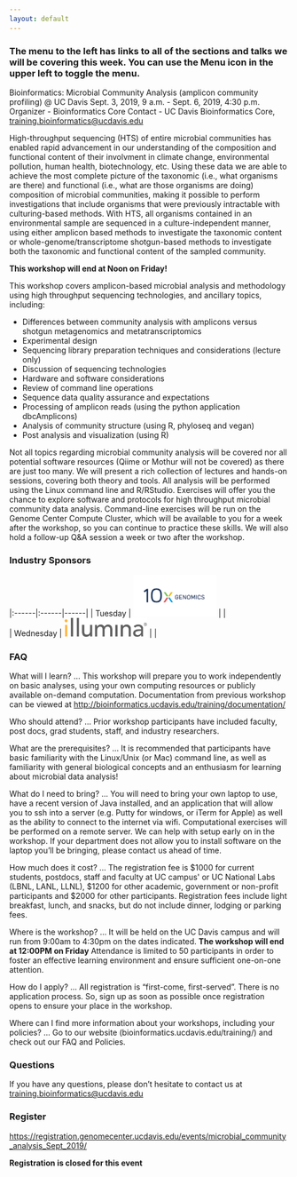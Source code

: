 ```yaml
---
layout: default
---
```


### The menu to the left has links to all of the sections and talks we will be covering this week. You can use the Menu icon in the upper left to toggle the menu.

Bioinformatics: Microbial Community Analysis (amplicon community profiling) @ UC Davis
Sept. 3, 2019, 9 a.m. - Sept. 6, 2019, 4:30 p.m.
Organizer - Bioinformatics Core
Contact - UC Davis Bioinformatics Core, training.bioinformatics@ucdavis.edu

High-throughput sequencing (HTS) of entire microbial communities has enabled rapid advancement in our understanding of the composition and functional content of their involvment in climate change, environmental pollution, human health, biotechnology, etc. Using these data we are able to achieve the most complete picture of the taxonomic (i.e., what organisms are there) and functional (i.e., what are those organisms are doing) composition of microbial communities, making it possible to perform investigations that include organisms that were previously intractable with culturing-based methods. With HTS, all organisms contained in an environmental sample are sequenced in a culture-independent manner, using either amplicon based methods to investigate the taxonomic content or whole-genome/transcriptome shotgun-based methods to investigate both the taxonomic and functional content of the sampled community.

**This workshop will end at Noon on Friday!**

This workshop covers amplicon-based microbial analysis and methodology using high throughput sequencing technologies, and ancillary topics, including:

* Differences between community analysis with amplicons versus shotgun metagenomics and metatranscriptomics
* Experimental design
* Sequencing library preparation techniques and considerations (lecture only)
* Discussion of sequencing technologies
* Hardware and software considerations
* Review of command line operations
* Sequence data quality assurance and expectations
* Processing of amplicon reads (using the python application dbcAmplicons)
* Analysis of community structure (using R, phyloseq and vegan)
* Post analysis and visualization (using R)

Not all topics regarding microbial community analysis will be covered nor all potential software resources (Qiime or Mothur will not be covered) as there are just too many. We will present a rich collection of lectures and hands-on sessions, covering both theory and tools. All analysis will be performed using the Linux command line and R/RStudio. Exercises will offer you the chance to explore software and protocols for high throughput microbial community data analysis. Command-line exercises will be run on the Genome Center Compute Cluster, which will be available to you for a week after the workshop, so you can continue to practice these skills.  We will also hold a follow-up Q&A session a week or two after the workshop.

### Industry Sponsors

|:------|:------|------|
| Tuesday | <img src="base_figures/10x.png" alt="10x genomics" width="150px"/> |    |  
| Wednesday |  <img src="base_figures/illumina.png" alt="illumina" width="150px"/> |    |  

### FAQ

What will I learn? … This workshop will prepare you to work independently on basic analyses, using your own computing resources or publicly available on-demand computation.  Documentation from previous workshop can be viewed at http://bioinformatics.ucdavis.edu/training/documentation/

Who should attend? … Prior workshop participants have included faculty, post docs, grad students, staff, and industry researchers.

What are the prerequisites? … It is recommended that participants have basic familiarity with the Linux/Unix (or Mac) command line, as well as familiarity with general biological concepts and an enthusiasm for learning about microbial data analysis!

What do I need to bring? … You will need to bring your own laptop to use, have a recent version of Java installed, and an application that will allow you to ssh into a server (e.g. Putty for windows, or iTerm for Apple) as well as the ability to connect to the internet via wifi. Computational exercises will be performed on a remote server. We can help with setup early on in the workshop. If your department does not allow you to install software on the laptop you’ll be bringing, please contact us ahead of time.

How  much does it cost? … The registration fee is $1000 for current students, postdocs, staff and faculty at UC campus' or UC National Labs (LBNL, LANL, LLNL), $1200 for other academic, government or non-profit participants and $2000 for other participants. Registration fees include light breakfast, lunch, and snacks, but do not include dinner, lodging or parking fees.

Where is the workshop? … It will be held on the UC Davis campus and will run from 9:00am to 4:30pm on the dates indicated.  **The workshop will end at 12:00PM on Friday** Attendance is limited to 50 participants in order to foster an effective learning environment and ensure sufficient one-on-one attention.

How do I apply? … All registration is “first-come, first-served”. There is no application process.  So, sign up as soon as possible once registration opens to ensure your place in the workshop.

Where can I find more information about your workshops, including your policies?  ... Go to our website (bioinformatics.ucdavis.edu/training/) and check out our FAQ and Policies.

### Questions

If you have any questions, please don’t hesitate to contact us at training.bioinformatics@ucdavis.edu


### Register

https://registration.genomecenter.ucdavis.edu/events/microbial_community_analysis_Sept_2019/

**Registration is closed for this event**
